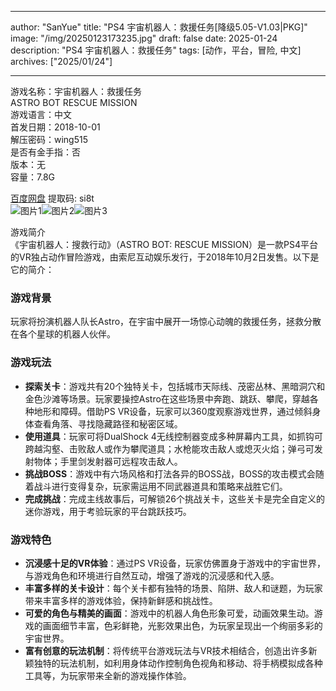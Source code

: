 
---
author: "SanYue"
title: "PS4 宇宙机器人：救援任务[降级5.05-V1.03|PKG]"
image: "/img/20250123173235.jpg"
draft: false
date: 2025-01-24
description: "PS4 宇宙机器人：救援任务"
tags: [动作，平台，冒险, 中文]
archives: ["2025/01/24"]

---

游戏名称：宇宙机器人：救援任务   
ASTRO BOT RESCUE MISSION    
游戏语言：中文  
首发日期：2018-10-01  
解压密码：wing515  
是否有金手指：否  
版本：无   
容量：7.8G

[百度网盘](https://pan.baidu.com/s/1hlDKSqRsKrjMpQcaBzb3hQ) 提取码: si8t  
![图片1](/img/577d98.jpg)![图片2](/img/5aaf1f.jpg)![图片3](/img/389178.jpg)  

游戏简介  
《宇宙机器人：搜救行动》（ASTRO BOT: RESCUE MISSION）是一款PS4平台的VR独占动作冒险游戏，由索尼互动娱乐发行，于2018年10月2日发售。以下是它的简介：

### 游戏背景
玩家将扮演机器人队长Astro，在宇宙中展开一场惊心动魄的救援任务，拯救分散在各个星球的机器人伙伴。

### 游戏玩法
- **探索关卡**：游戏共有20个独特关卡，包括城市天际线、茂密丛林、黑暗洞穴和金色沙滩等场景。玩家要操控Astro在这些场景中奔跑、跳跃、攀爬，穿越各种地形和障碍。借助PS VR设备，玩家可以360度观察游戏世界，通过倾斜身体查看角落、寻找隐藏路径和秘密区域。
- **使用道具**：玩家可将DualShock 4无线控制器变成多种屏幕内工具，如抓钩可跨越沟壑、击败敌人或作为攀爬道具；水枪能攻击敌人或熄灭火焰；弹弓可发射物体；手里剑发射器可远程攻击敌人。
- **挑战BOSS**：游戏中有六场风格和打法各异的BOSS战，BOSS的攻击模式会随着战斗进行变得复杂，玩家需运用不同武器道具和策略来战胜它们。
- **完成挑战**：完成主线故事后，可解锁26个挑战关卡，这些关卡是完全自定义的迷你游戏，用于考验玩家的平台跳跃技巧。

### 游戏特色
- **沉浸感十足的VR体验**：通过PS VR设备，玩家仿佛置身于游戏中的宇宙世界，与游戏角色和环境进行自然互动，增强了游戏的沉浸感和代入感。
- **丰富多样的关卡设计**：每个关卡都有独特的场景、陷阱、敌人和谜题，为玩家带来丰富多样的游戏体验，保持新鲜感和挑战性。
- **可爱的角色与精美的画面**：游戏中的机器人角色形象可爱，动画效果生动。游戏的画面细节丰富，色彩鲜艳，光影效果出色，为玩家呈现出一个绚丽多彩的宇宙世界。
- **富有创意的玩法机制**：将传统平台游戏玩法与VR技术相结合，创造出许多新颖独特的玩法机制，如利用身体动作控制角色视角和移动、将手柄模拟成各种工具等，为玩家带来全新的游戏操作体验。
